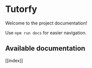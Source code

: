 # Tutorfy

Welcome to the project documentation!

Use `npm run docs` for easier navigation.

## Available documentation

[[index]]
